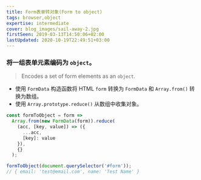 ```yaml
---
title: Form表单转对象(Form to object)
tags: browser,object
expertise: intermediate
cover: blog_images/sail-away-2.jpg
firstSeen: 2019-03-13T14:50:06+02:00
lastUpdated: 2020-10-19T22:49:51+03:00
---
```


### 将一组表单元素编码为 `object`。
> Encodes a set of form elements as an `object`.

- 使用 `FormData` 构造函数将 HTML `form` 转换为 `FormData` 和 `Array.from()` 转换为数组。
- 使用 `Array.prototype.reduce()` 从数组中收集对象。

```js
const formToObject = form =>
  Array.from(new FormData(form)).reduce(
    (acc, [key, value]) => ({
      ...acc,
      [key]: value
    }),
    {}
  );
```

```js
formToObject(document.querySelector('#form'));
// { email: 'test@email.com', name: 'Test Name' }
```
